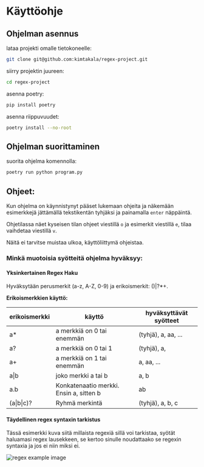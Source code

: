 # Käyttöohje

## Ohjelman asennus

lataa projekti omalle tietokoneelle:

```bash
git clone git@github.com:kimtakala/regex-project.git
```

siirry projektin juureen:

```bash
cd regex-project
```

asenna poetry:

```bash
pip install poetry
```

asenna riippuvuudet:

```bash
poetry install --no-root
```

## Ohjelman suorittaminen

suorita ohjelma komennolla:

```bash
poetry run python program.py
```

## Ohjeet:

Kun ohjelma on käynnistynyt pääset lukemaan ohjeita ja näkemään esimerkkejä jättämällä tekstikentän tyhjäksi ja painamalla `enter` näppäintä.

Ohjetilassa näet kyseisen tilan ohjeet viestillä `o` ja esimerkit viestillä `e`, tilaa vaihdetaa viestillä `v`.

Näitä ei tarvitse muistaa ulkoa, käyttöliittymä ohjeistaa.

### Minkä muotoisia syötteitä ohjelma hyväksyy:

#### Yksinkertainen Regex Haku

Hyväksytään perusmerkit (a-z, A-Z, 0-9) ja erikoismerkit: ()|?\*+.

**Erikoismerkkien käyttö:**

| erikoismerkki | käyttö                                  | hyväksyttävät syötteet |
| ------------- | --------------------------------------- | ---------------------- |
| a\*           | a merkkiä on 0 tai enemmän              | (tyhjä), a, aa, ...    |
| a?            | a merkkiä on 0 tai 1                    | (tyhjä), a,            |
| a+            | a merkkiä on 1 tai enemmän              | a, aa, ...             |
| a\|b          | joko merkki a tai b                     | a, b                   |
| a.b           | Konkatenaatio merkki. Ensin a, sitten b | ab                     |
| (a\|b\|c)?    | Ryhmä merkintä                          | (tyhjä), a, b, c       |

#### Täydellinen regex syntaxin tarkistus

Tässä esimerkki kuva siitä millaista regexiä sillä voi tarkistaa, syötät haluamasi regex lausekkeen, se kertoo sinulle noudattaako se regexin syntaxia ja jos ei niin miksi ei.

![regex example image](https://example.com/image.jpg)
